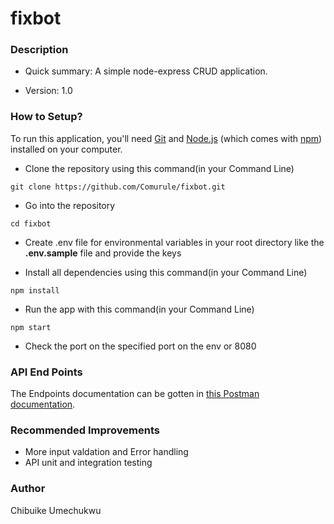 # fixbot

### Description ###

* Quick summary:
A simple node-express CRUD application.

* Version: 
1.0

### How to Setup? ###

To run this application, you'll need 
[Git](https://git-scm.com) and 
[Node.js](https://nodejs.org/en/download/) (which comes with [npm](http://npmjs.com)) installed on your computer. 

* Clone the repository using this command(in your Command Line)
```
git clone https://github.com/Comurule/fixbot.git
```

* Go into the repository
```
cd fixbot
```

* Create .env file for environmental variables in your root directory like the __.env.sample__ file and provide the keys 

* Install all dependencies using this command(in your Command Line)
```
npm install
```

* Run the app with this command(in your Command Line)
```
npm start
```

* Check the port on the specified port on the env or 8080

### API End Points ###
The Endpoints documentation can be gotten in [this Postman documentation](https://documenter.getpostman.com/view/11194465/UVJhDEyo).

### Recommended Improvements
- More input valdation and Error handling
- API unit and integration testing

### Author
Chibuike Umechukwu
